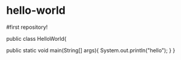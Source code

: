 # hello-world
#first repository!

public class HelloWorld{

  public static void main(String[] args){
    System.out.println("hello");
    }
    }
